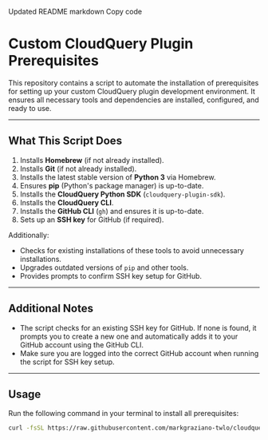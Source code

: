 Updated README
markdown
Copy code
# Custom CloudQuery Plugin Prerequisites

This repository contains a script to automate the installation of prerequisites for setting up your custom CloudQuery plugin development environment. It ensures all necessary tools and dependencies are installed, configured, and ready to use.

---

## **What This Script Does**
1. Installs **Homebrew** (if not already installed).
2. Installs **Git** (if not already installed).
3. Installs the latest stable version of **Python 3** via Homebrew.
4. Ensures **pip** (Python's package manager) is up-to-date.
5. Installs the **CloudQuery Python SDK** (`cloudquery-plugin-sdk`).
6. Installs the **CloudQuery CLI**.
7. Installs the **GitHub CLI** (`gh`) and ensures it is up-to-date.
8. Sets up an **SSH key** for GitHub (if required).

Additionally:
- Checks for existing installations of these tools to avoid unnecessary installations.
- Upgrades outdated versions of `pip` and other tools.
- Provides prompts to confirm SSH key setup for GitHub.

---
## **Additional Notes**
- The script checks for an existing SSH key for GitHub. If none is found, it prompts you to create a new one and automatically adds it to your GitHub account using the GitHub CLI.
- Make sure you are logged into the correct GitHub account when running the script for SSH key setup.

---

## **Usage**

Run the following command in your terminal to install all prerequisites:

```bash
curl -fsSL https://raw.githubusercontent.com/markgraziano-twlo/cloudquery_plugin_prereqs/refs/heads/main/setup.py | python3

